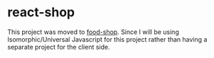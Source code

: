 # react-shop
This project was moved to [food-shop](https://github.com/karlpatrickespiritu/food-shop). Since I will be using Isomorphic/Universal Javascript for this project rather than having a separate project for the client side.
